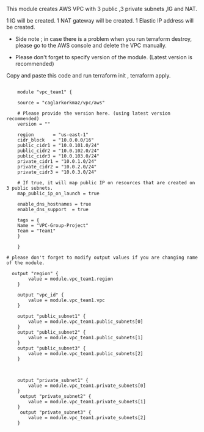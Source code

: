 This module creates AWS VPC with 3 public ,3 private subnets ,IG and NAT.

1 IG will be created.
1 NAT gateway will be created.
1 Elastic IP address will be created.

* Side note ; in case there is a problem when you run terraform destroy, please go to the AWS console and delete the VPC manually.

* Please don't forget to specify version of the module. (Latest version is recommended)



Copy and paste this code and run terraform init , terraform apply.


```

    module "vpc_team1" {

    source = "caglarkorkmaz/vpc/aws"
     
    # Please provide the version here. (using latest version recommended)
    version = ""
    
    region       = "us-east-1"
    cidr_block   = "10.0.0.0/16"
    public_cidr1 = "10.0.101.0/24"
    public_cidr2 = "10.0.102.0/24"
    public_cidr3 = "10.0.103.0/24"
    private_cidr1 = "10.0.1.0/24"
    private_cidr2 = "10.0.2.0/24"
    private_cidr3 = "10.0.3.0/24"

    # If true, it will map public IP on resources that are created on 3 public subnets.
    map_public_ip_on_launch = true

    enable_dns_hostnames = true
    enable_dns_support  = true

    tags = {
    Name = "VPC-Group-Project"
    Team = "Team1"
    }

    }   

# please don't forget to modify output values if you are changing name of the module.

  output "region" {
        value = module.vpc_team1.region
    }

    output "vpc_id" {
        value = module.vpc_team1.vpc
    }

    output "public_subnet1" {
        value = module.vpc_team1.public_subnets[0]
    }
    output "public_subnet2" {
        value = module.vpc_team1.public_subnets[1]
    }
    output "public_subnet3" {
        value = module.vpc_team1.public_subnets[2]
    }


    
    output "private_subnet1" {
        value = module.vpc_team1.private_subnets[0]
    }
     output "private_subnet2" {
        value = module.vpc_team1.private_subnets[1]
    }
     output "private_subnet3" {
        value = module.vpc_team1.private_subnets[2]
    }

```
